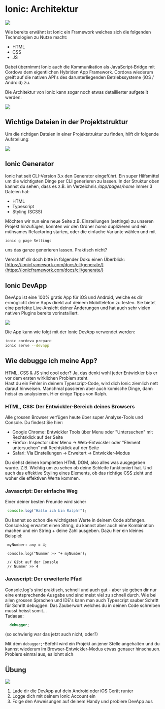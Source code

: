 # Ionic: Architektur

![](../.gitbook/assets/architecture.png)

Wie bereits erwähnt ist Ionic ein Framework welches sich die folgenden Technologien zu Nutze macht:

* HTML
* CSS
* JS

Dabei übernimmt Ionic auch die Kommunikation als JavaScript-Bridge mit Cordova dem eigentlichen Hybriden App Framework. Cordova wiederum greift auf die nativen API's des darunterliegenden Betriebssysteme \(iOS / Android\) zu.

Die Architektur von Ionic kann sogar noch etwas detaillierter aufgeteilt werden:

![](../.gitbook/assets/overview.png)

## Wichtige Dateien in der Projektstruktur

Um die richtigen Dateien in einer Projektstruktur zu finden, hilft dir folgende Aufstellung:

![](../.gitbook/assets/ionic2_folder.png)

## Ionic Generator

Ionic hat seit CLI-Version 3.x den Generator eingeführt. Ein super Hilfsmittel um die wichtigsten Dinge per CLI generieren zu lassen. In der Struktur oben kannst du sehen, dass es z.B. im Verzeichnis _/app/pages/home_ immer 3 Dateien hat:

* HTML
* Typescript
* Styling \(SCSS\)

Möchten wir nun eine neue Seite z.B. Einstellungen \(settings\) zu unseren Projekt hinzufügen, könnten wir den Ordner _home_ duplizieren und ein mühsames Refactoring starten, oder die einfache Variante wählen und mit

```bash
ionic g page Settings
```

uns das ganze generieren lassen. Praktisch nicht?

Verschaff dir doch bitte in folgender Doku einen Überblick:  
[https://ionicframework.com/docs/cli/generate/](https://ionicframework.com/docs/cli/generate/)

## Ionic DevApp

DevApp ist eine 100% gratis App für iOS und Android, welche es dir ermöglicht deine Apps direkt auf deinem Mobiltelefon zu testen. Sie bietet eine perfekte Live-Ansicht deiner Änderungen und hat auch sehr vielen nativen Plugins bereits vorinstalliert.

![](../.gitbook/assets/devapp-image.jpg)

Die App kann wie folgt mit der Ionic DevApp verwendet werden: 

```bash
ionic cordova prepare
ionic serve --devapp
```

## Wie debugge ich meine App?

HTML, CSS & JS sind cool oder? Ja, das denkt wohl jeder Entwickler bis er vor dem ersten wirklichen Problem steht.  
Hast du ein Fehler in deinem Typescript-Code, wird dich Ionic ziemlich nett darauf hinweisen. Manchmal passieren aber auch komische Dinge, dann heisst es analysieren. Hier einige Tipps von Ralph.

### HTML, CSS: Der Entwickler-Bereich deines Browsers

Alle grossen Browser verfügen heute über super Analyse-Tools und Console. Du findest Sie hier:

* Google Chrome: Entwickler Tools über Menu oder "Untersuchen" mit Rechtsklick auf der Seite
* Firefox: Inspector über Menu -&gt; Web-Entwickler oder "Element untersuchen" mit Rechtsklick auf der Seite
* Safari: Via Einstellungen -&gt; Erweitert -&gt; Entwickler-Modus

Du siehst deinen kompletten HTML DOM, also alles was ausgegeben wurde. Z.B. Wichtig um zu sehen ob deine Schleife funktioniert hat. Und auch das effektive Styling eines Elements, ob das richtige CSS zieht und woher die effektiven Werte kommen.

### Javascript: Der einfache Weg

Einer deiner besten Freunde wird sicher

```javascript
 console.log("Hallo ich bin Ralph!");
```

Du kannst so schon die wichtigsten Werte in deinem Code abfangen. Console.log erwartet einen String, du kannst aber auch eine Kombination machen und ein String + deine Zahl ausgeben. Dazu hier ein kleines Beispiel:

```text
 myNumber: any = 4;

 console.log("Nummer >> "+ myNumber);

 // Gibt auf der Console
 // Nummer >> 4
```

### Javascript: Der erweiterte  Pfad

Console.log's sind praktisch, schnell und auch gut - aber sie geben dir nur eine entsprechende Ausgabe und sind meist viel zu schnell durch. Wie bei allen grossen Sprachen und IDE's kann man auch Typescript sauber Schritt für Schritt debuggen. Das Zauberwort welches du in deinen Code schreiben musst heisst somit...  
Tadaaaa:

```javascript
  debugger;
```

\(so schwierig war das jetzt auch nicht, oder?\)

Mit dem `debugger;`-Befehl wird ein Projekt an jener Stelle angehalten und du kannst wiederum im Browser-Entwickler-Modus etwas genauer hinschauen. Probiers einmal aus, es lohnt sich

## Übung

![](../.gitbook/assets/ralph_uebung.png)

1. Lade dir die DevApp auf dein Android oder iOS Gerät runter
2. Logge dich mit deinem Ionic Account ein
3. Folge den Anweisungen auf deinem Handy und probiere DevApp aus

